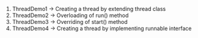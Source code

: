 1) ThreadDemo1 -> Creating a thread by extending thread class
2) ThreadDemo2 -> Overloading of run() method
3) ThreadDemo3 -> Overriding of start() method
4) ThreadDemo4 -> Creating a thread by implementing runnable interface
